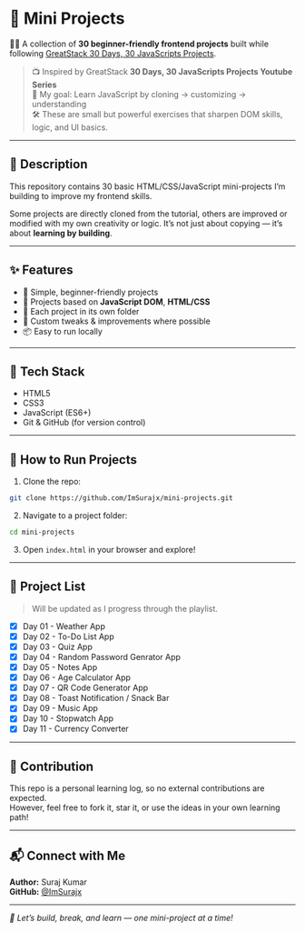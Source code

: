 # 📌 Mini Projects

👨‍💻 A collection of **30 beginner-friendly frontend projects** built while following [GreatStack 30 Days, 30 JavaScripts Projects](https://youtu.be/MIYQR-Ybrn4?si=x73NFkBI4b-8CZ5v).

> 📺 Inspired by GreatStack **30 Days, 30 JavaScripts Projects Youtube Series**  
> 🎯 My goal: Learn JavaScript by cloning → customizing → understanding  
> 🛠️ These are small but powerful exercises that sharpen DOM skills, logic, and UI basics.

---

## 📝 Description

This repository contains 30 basic HTML/CSS/JavaScript mini-projects I’m building to improve my frontend skills.

Some projects are directly cloned from the tutorial, others are improved or modified with my own creativity or logic. It’s not just about copying — it’s about **learning by building**.

---

## ✨ Features

- 🧱 Simple, beginner-friendly projects
- 🔁 Projects based on **JavaScript DOM**, **HTML/CSS**
- 🎨 Each project in its own folder
- 🔧 Custom tweaks & improvements where possible
- 📦 Easy to run locally

---

## 🧰 Tech Stack

- HTML5
- CSS3
- JavaScript (ES6+)
- Git & GitHub (for version control)

---

## 🚀 How to Run Projects

1. Clone the repo:

```bash
git clone https://github.com/ImSurajx/mini-projects.git
```

2. Navigate to a project folder:

```bash
cd mini-projects
```

3. Open `index.html` in your browser and explore!

---

## 📁 Project List

> Will be updated as I progress through the playlist.

- [x] Day 01 - Weather App  
- [x] Day 02 - To-Do List App  
- [x] Day 03 - Quiz App  
- [x] Day 04 - Random Password Genrator App  
- [x] Day 05 - Notes App
- [x] Day 06 - Age Calculator App
- [x] Day 07 - QR Code Generator App
- [x] Day 08 - Toast Notification / Snack Bar
- [x] Day 09 - Music App
- [x] Day 10 - Stopwatch App
- [x] Day 11 - Currency Converter

---

## 🤝 Contribution

This repo is a personal learning log, so no external contributions are expected.  
However, feel free to fork it, star it, or use the ideas in your own learning path!

---

## 📬 Connect with Me

**Author:** Suraj Kumar  
**GitHub:** [@ImSurajx](https://github.com/ImSurajx)

---

_🚀 Let’s build, break, and learn — one mini-project at a time!_